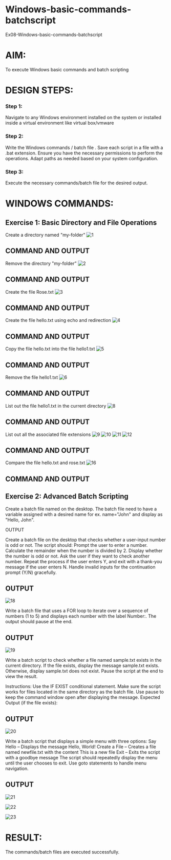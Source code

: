 # Windows-basic-commands-batchscript
Ex08-Windows-basic-commands-batchscript

# AIM:
To execute Windows basic commands and batch scripting

# DESIGN STEPS:

### Step 1:

Navigate to any Windows environment installed on the system or installed inside a virtual environment like virtual box/vmware 

### Step 2:

Write the Windows commands / batch file . Save each script in a file with a .bat extension. Ensure you have the necessary permissions to perform the operations. Adapt paths as needed based on your system configuration.
### Step 3:

Execute the necessary commands/batch file for the desired output. 




# WINDOWS COMMANDS:
## Exercise 1: Basic Directory and File Operations
Create a directory named "my-folder"
![1](https://github.com/user-attachments/assets/a2365b1a-dd71-462e-af27-7d7512c192a3)

## COMMAND AND OUTPUT

Remove the directory "my-folder"
![2](https://github.com/user-attachments/assets/305222fe-e640-46c0-8cf0-ea772de55fb2)

## COMMAND AND OUTPUT


Create the file Rose.txt
![3](https://github.com/user-attachments/assets/9dd32c52-6082-4d60-9048-ff1d2c576538)

## COMMAND AND OUTPUT


Create the file hello.txt using echo and redirection
![4](https://github.com/user-attachments/assets/b67f4c01-6215-4d1d-b6c1-8c30895f300d)

## COMMAND AND OUTPUT

Copy the file hello.txt into the file hello1.txt
![5](https://github.com/user-attachments/assets/2ef5e0cf-a0de-4b38-bd6c-360b933d2e50)

## COMMAND AND OUTPUT

Remove the file hello1.txt
![6](https://github.com/user-attachments/assets/23dc2ab0-7d7f-46a2-9554-0e557afd9c7d)

## COMMAND AND OUTPUT

List out the file hello1.txt in the current directory
![8](https://github.com/user-attachments/assets/cf7234e1-0b16-4e59-bd82-bc77e832126e)

## COMMAND AND OUTPUT

List out all the associated file extensions 
![9](https://github.com/user-attachments/assets/12d466b2-786b-4204-87f1-edcbbc957e5f)
![10](https://github.com/user-attachments/assets/be37cc8e-9e63-4ff0-9b20-5902cbe1e8a2)
![11](https://github.com/user-attachments/assets/678e54f2-414c-4f2c-ae32-c4a8c4d8eb7a)
![12](https://github.com/user-attachments/assets/ad41ca5a-e926-4b29-bfb0-f4bb7d7faa47)

## COMMAND AND OUTPUT


Compare the file hello.txt and rose.txt
![16](https://github.com/user-attachments/assets/80ce6ecf-2293-48ef-a261-5e4dbd228ff5)

## COMMAND AND OUTPUT

## Exercise 2: Advanced Batch Scripting
Create a batch file named on the desktop. The batch file need to have a variable assigned with a desired name for ex. name="John" and display as "Hello, John".





 OUTPUT




Create a batch file  on the desktop that checks whether a user-input number is odd or not. The script should:
Prompt the user to enter a number.
Calculate the remainder when the number is divided by 2.
Display whether the number is odd or not.
Ask the user if they want to check another number.
Repeat the process if the user enters Y, and exit with a thank-you message if the user enters N.
Handle invalid inputs for the continuation prompt (Y/N) gracefully.



## OUTPUT
![18](https://github.com/user-attachments/assets/7971d4e5-369c-4f57-8fce-7dcfef6f6561)




Write a batch file that uses a FOR loop to iterate over a sequence of numbers (1 to 5) and displays each number with the label Number:. The output should pause at the end.




## OUTPUT
![19](https://github.com/user-attachments/assets/2685c9c7-9127-4e5d-8712-06ea1b95a22c)




Write a batch script to check whether a file named sample.txt exists in the current directory. If the file exists, display the message sample.txt exists. Otherwise, display sample.txt does not exist. Pause the script at the end to view the result.

Instructions:
Use the IF EXIST conditional statement.
Make sure the script works for files located in the same directory as the batch file.
Use pause to keep the command window open after displaying the message.
Expected Output (if the file exists):

## OUTPUT
![20](https://github.com/user-attachments/assets/e6ea963d-456d-4919-b609-91ee7b301179)


Write a batch script that displays a simple menu with three options:
Say Hello – Displays the message Hello, World!
Create a File – Creates a file named newfile.txt with the content This is a new file
Exit – Exits the script with a goodbye message
The script should repeatedly display the menu until the user chooses to exit. Use goto statements to handle menu navigation.


## OUTPUT
![21](https://github.com/user-attachments/assets/d9765dae-751e-46c3-a8a7-7764b4f1c7c9)

![22](https://github.com/user-attachments/assets/873c2e83-89fe-4e15-9e5d-0065bea78159)

![23](https://github.com/user-attachments/assets/d397666b-db14-4635-bc80-a942328e2ba4)


# RESULT:
The commands/batch files are executed successfully.

